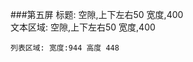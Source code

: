 ###第五屏
	标题:  空隙,上下左右50 
		     宽度,400     
	文本区域: 空隙,上下左右50 
		          宽度,400
	
	列表区域: 宽度:944 高度 448

	
	
	
	
	
	